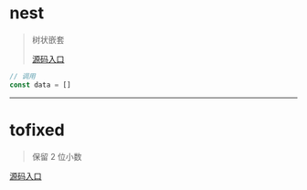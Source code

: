 # nest

> 树状嵌套
>
> [源码入口](code/nest/index.html)

```ts
// 调用
const data = []
```

---

# tofixed

> 保留 2 位小数

[源码入口](code/tofixed/index.html)

```ts
```
